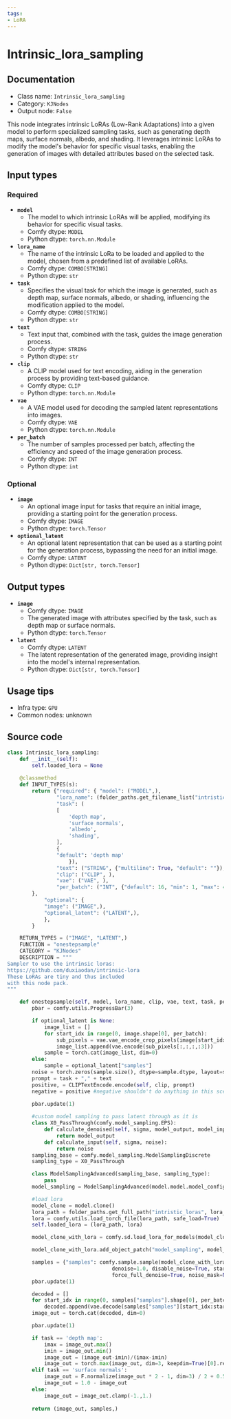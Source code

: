 ```yaml
---
tags:
- LoRA
---
```


# Intrinsic_lora_sampling
## Documentation
- Class name: `Intrinsic_lora_sampling`
- Category: `KJNodes`
- Output node: `False`

This node integrates intrinsic LoRAs (Low-Rank Adaptations) into a given model to perform specialized sampling tasks, such as generating depth maps, surface normals, albedo, and shading. It leverages intrinsic LoRAs to modify the model's behavior for specific visual tasks, enabling the generation of images with detailed attributes based on the selected task.
## Input types
### Required
- **`model`**
    - The model to which intrinsic LoRAs will be applied, modifying its behavior for specific visual tasks.
    - Comfy dtype: `MODEL`
    - Python dtype: `torch.nn.Module`
- **`lora_name`**
    - The name of the intrinsic LoRa to be loaded and applied to the model, chosen from a predefined list of available LoRAs.
    - Comfy dtype: `COMBO[STRING]`
    - Python dtype: `str`
- **`task`**
    - Specifies the visual task for which the image is generated, such as depth map, surface normals, albedo, or shading, influencing the modification applied to the model.
    - Comfy dtype: `COMBO[STRING]`
    - Python dtype: `str`
- **`text`**
    - Text input that, combined with the task, guides the image generation process.
    - Comfy dtype: `STRING`
    - Python dtype: `str`
- **`clip`**
    - A CLIP model used for text encoding, aiding in the generation process by providing text-based guidance.
    - Comfy dtype: `CLIP`
    - Python dtype: `torch.nn.Module`
- **`vae`**
    - A VAE model used for decoding the sampled latent representations into images.
    - Comfy dtype: `VAE`
    - Python dtype: `torch.nn.Module`
- **`per_batch`**
    - The number of samples processed per batch, affecting the efficiency and speed of the image generation process.
    - Comfy dtype: `INT`
    - Python dtype: `int`
### Optional
- **`image`**
    - An optional image input for tasks that require an initial image, providing a starting point for the generation process.
    - Comfy dtype: `IMAGE`
    - Python dtype: `torch.Tensor`
- **`optional_latent`**
    - An optional latent representation that can be used as a starting point for the generation process, bypassing the need for an initial image.
    - Comfy dtype: `LATENT`
    - Python dtype: `Dict[str, torch.Tensor]`
## Output types
- **`image`**
    - Comfy dtype: `IMAGE`
    - The generated image with attributes specified by the task, such as depth map or surface normals.
    - Python dtype: `torch.Tensor`
- **`latent`**
    - Comfy dtype: `LATENT`
    - The latent representation of the generated image, providing insight into the model's internal representation.
    - Python dtype: `Dict[str, torch.Tensor]`
## Usage tips
- Infra type: `GPU`
- Common nodes: unknown


## Source code
```python
class Intrinsic_lora_sampling:
    def __init__(self):
        self.loaded_lora = None
        
    @classmethod
    def INPUT_TYPES(s):
        return {"required": { "model": ("MODEL",),
                "lora_name": (folder_paths.get_filename_list("intristic_loras"), ),
                "task": (
                [   
                    'depth map',
                    'surface normals',
                    'albedo',
                    'shading',
                ],
                {
                "default": 'depth map'
                    }),
                "text": ("STRING", {"multiline": True, "default": ""}),
                "clip": ("CLIP", ),
                "vae": ("VAE", ),
                "per_batch": ("INT", {"default": 16, "min": 1, "max": 4096, "step": 1}),
        },
            "optional": {
            "image": ("IMAGE",),
            "optional_latent": ("LATENT",),
            },
        }

    RETURN_TYPES = ("IMAGE", "LATENT",)
    FUNCTION = "onestepsample"
    CATEGORY = "KJNodes"
    DESCRIPTION = """
Sampler to use the intrinsic loras:  
https://github.com/duxiaodan/intrinsic-lora  
These LoRAs are tiny and thus included  
with this node pack.
"""

    def onestepsample(self, model, lora_name, clip, vae, text, task, per_batch, image=None, optional_latent=None):
        pbar = comfy.utils.ProgressBar(3)

        if optional_latent is None:
            image_list = []
            for start_idx in range(0, image.shape[0], per_batch):
                sub_pixels = vae.vae_encode_crop_pixels(image[start_idx:start_idx+per_batch])
                image_list.append(vae.encode(sub_pixels[:,:,:,:3]))
            sample = torch.cat(image_list, dim=0)
        else:
            sample = optional_latent["samples"]
        noise = torch.zeros(sample.size(), dtype=sample.dtype, layout=sample.layout, device="cpu")
        prompt = task + "," + text
        positive, = CLIPTextEncode.encode(self, clip, prompt)
        negative = positive #negative shouldn't do anything in this scenario

        pbar.update(1)
     
        #custom model sampling to pass latent through as it is
        class X0_PassThrough(comfy.model_sampling.EPS):
            def calculate_denoised(self, sigma, model_output, model_input):
                return model_output
            def calculate_input(self, sigma, noise):
                return noise
        sampling_base = comfy.model_sampling.ModelSamplingDiscrete
        sampling_type = X0_PassThrough

        class ModelSamplingAdvanced(sampling_base, sampling_type):
            pass
        model_sampling = ModelSamplingAdvanced(model.model.model_config)

        #load lora
        model_clone = model.clone()
        lora_path = folder_paths.get_full_path("intristic_loras", lora_name)        
        lora = comfy.utils.load_torch_file(lora_path, safe_load=True)
        self.loaded_lora = (lora_path, lora)

        model_clone_with_lora = comfy.sd.load_lora_for_models(model_clone, None, lora, 1.0, 0)[0]

        model_clone_with_lora.add_object_patch("model_sampling", model_sampling)

        samples = {"samples": comfy.sample.sample(model_clone_with_lora, noise, 1, 1.0, "euler", "simple", positive, negative, sample,
                                  denoise=1.0, disable_noise=True, start_step=0, last_step=1,
                                  force_full_denoise=True, noise_mask=None, callback=None, disable_pbar=True, seed=None)}
        pbar.update(1)

        decoded = []
        for start_idx in range(0, samples["samples"].shape[0], per_batch):
            decoded.append(vae.decode(samples["samples"][start_idx:start_idx+per_batch]))
        image_out = torch.cat(decoded, dim=0)

        pbar.update(1)

        if task == 'depth map':
            imax = image_out.max()
            imin = image_out.min()
            image_out = (image_out-imin)/(imax-imin)
            image_out = torch.max(image_out, dim=3, keepdim=True)[0].repeat(1, 1, 1, 3)
        elif task == 'surface normals':
            image_out = F.normalize(image_out * 2 - 1, dim=3) / 2 + 0.5
            image_out = 1.0 - image_out
        else:
            image_out = image_out.clamp(-1.,1.)
            
        return (image_out, samples,)

```
